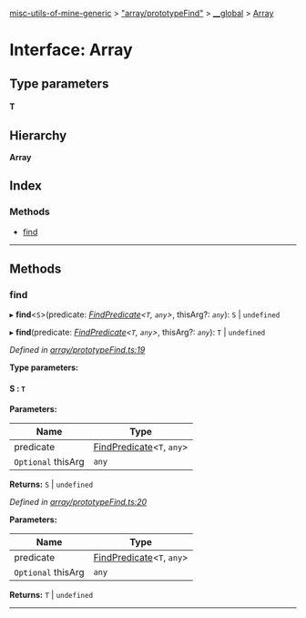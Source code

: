 [misc-utils-of-mine-generic](../README.md) > ["array/prototypeFind"](../modules/_array_prototypefind_.md) > [__global](../modules/_array_prototypefind_.__global.md) > [Array](../interfaces/_array_prototypefind_.__global.array.md)

# Interface: Array

## Type parameters
#### T 
## Hierarchy

**Array**

## Index

### Methods

* [find](_array_prototypefind_.__global.array.md#find)

---

## Methods

<a id="find"></a>

###  find

▸ **find**<`S`>(predicate: *[FindPredicate](../modules/_array_prototypefind_.md#findpredicate)<`T`, `any`>*, thisArg?: *`any`*): `S` \| `undefined`

▸ **find**(predicate: *[FindPredicate](../modules/_array_prototypefind_.md#findpredicate)<`T`, `any`>*, thisArg?: *`any`*): `T` \| `undefined`

*Defined in [array/prototypeFind.ts:19](https://github.com/cancerberoSgx/misc-utils-of-mine/blob/087758d/misc-utils-of-mine-generic/src/array/prototypeFind.ts#L19)*

**Type parameters:**

#### S :  `T`
**Parameters:**

| Name | Type |
| ------ | ------ |
| predicate | [FindPredicate](../modules/_array_prototypefind_.md#findpredicate)<`T`, `any`> |
| `Optional` thisArg | `any` |

**Returns:** `S` \| `undefined`

*Defined in [array/prototypeFind.ts:20](https://github.com/cancerberoSgx/misc-utils-of-mine/blob/087758d/misc-utils-of-mine-generic/src/array/prototypeFind.ts#L20)*

**Parameters:**

| Name | Type |
| ------ | ------ |
| predicate | [FindPredicate](../modules/_array_prototypefind_.md#findpredicate)<`T`, `any`> |
| `Optional` thisArg | `any` |

**Returns:** `T` \| `undefined`

___

